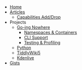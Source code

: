 <!-- markdownlint-disable-next-line MD041 -->
* [Home](/) <!-- homepage pitfall, https://github.com/docsifyjs/docsify/issues/1131 -->
* [Articles](/articles)
  * [Capabilities Add/Drop](/art/cap-add-drop)
* Projects
  * [Go-ing Nowhere](/gone)
    * [Namespaces & Containers](/go-low)
    * [CLI Support](/go-cli)
    * [Testing & Profiling](go-testprof)
  * [Python](/spam)
  * [TiddlyWiki5](/tiddlywiki)
  * [Kdenlive](/kdenlive)
* [Gists](https://gist.github.com/TheDiveO)
